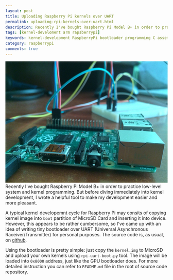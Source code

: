 ```yaml
---
layout: post
title: Uploading Raspberry Pi kernels over UART
permalink: uploading-rpi-kernels-over-uart.html
description: Recently I've bought Raspberry Pi Model B+ in order to practice low-level system and kernel programming. To make my life easier I've written simple bootloader
tags: [kernel-develoment arm rapsberrypi]
keywords: kernel-development RaspberryPi bootloader programming C assembler UART
category: raspberrypi
comments: true
---
```

![My RPI](public/rpi-uart-boot/myrpi.jpg)
Recently I've bought Raspberry Pi Model B+ in order to practice low-level system and kernel programming. But before diving immediately into kernel development,
I wrote a helpful tool to make my development easier and more pleasant.

A typical kernel developemnt cycle for Raspberry Pi may consits of copying kernel image into `boot` partition of MicroSD Card and inserting it into device.
However, this appears to be rather cumbersome, so I've came up with an idea of writing tiny bootloader over UART (Universal Asynchronous Raceiver/Transmitter) 
for personal purposes. The source code is, as usual, on [github](https://github.com/RostakaGmfun/rpi-uart-boot).

Using the bootloader is pretty simple: just copy the `kernel.img` to MicroSD and upload your own kernels using `rpi-uart-boot.py` tool.
The image will be loaded into `0x8000` address, just like the GPU bootloader does.
For more detailed instruction you can refer to `README.md` file in the root of source code repository.
